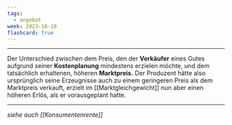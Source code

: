 ```yaml
---
tags:
  - angebot
week: 2023-10-18
flashcard: true
---
```

***

Der Unterschied zwischen dem Preis, den der **Verkäufer** eines Gutes aufgrund seiner **Kostenplanung** mindestens erzielen möchte, und dem tatsächlich erhaltenen, höheren **Marktpreis.** Der Produzent hätte also ursprünglich seine Erzeugnisse auch zu einem geringeren Preis als dem Marktpreis verkauft, erzielt im [[Marktgleichgewicht]] nun aber einen höheren Erlös, als er vorausgeplant hatte.

***
*siehe auch [[Konsumentenrente]]*
